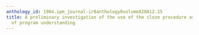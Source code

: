 ```yaml
---
anthology_id: 1984.ipm_journal-ir0anthology0volumeA20A12.15
title: A preliminary investigation of the use of the cloze procedure as a measure
  of program understanding
---
```

